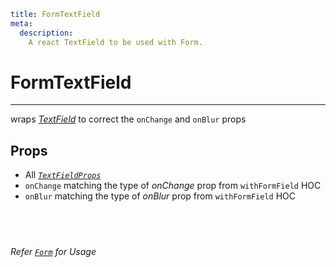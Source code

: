 ```YAML
title: FormTextField
meta:
  description:
    A react TextField to be used with Form.
```

# FormTextField

---

wraps [_TextField_](https://mui.com/components/text-fields/) to correct the `onChange` and `onBlur` props

## Props

- All [_`TextFieldProps`_](https://mui.com/api/text-field/#props)
- `onChange` matching the type of _onChange_ prop from `withFormField` HOC
- `onBlur` matching the type of _onBlur_ prop from `withFormField` HOC

## &nbsp;

_Refer [`Form`](../form) for Usage_
